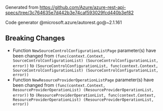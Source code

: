 Generated from https://github.com/Azure/azure-rest-api-specs/tree/3c764635e7d442b3e74caf593029fcd440b3ef82

Code generator @microsoft.azure/autorest.go@~2.1.161

## Breaking Changes

- Function `NewSourceControlConfigurationListPage` parameter(s) have been changed from `(func(context.Context, SourceControlConfigurationList) (SourceControlConfigurationList, error))` to `(SourceControlConfigurationList, func(context.Context, SourceControlConfigurationList) (SourceControlConfigurationList, error))`
- Function `NewResourceProviderOperationListPage` parameter(s) have been changed from `(func(context.Context, ResourceProviderOperationList) (ResourceProviderOperationList, error))` to `(ResourceProviderOperationList, func(context.Context, ResourceProviderOperationList) (ResourceProviderOperationList, error))`
